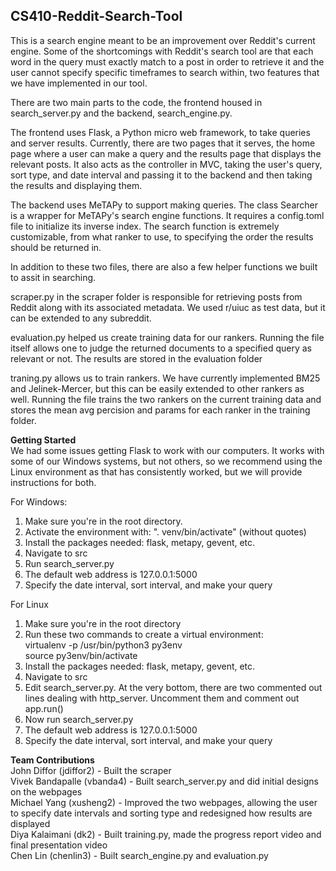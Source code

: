 ## CS410-Reddit-Search-Tool
This is a search engine meant to be an improvement over Reddit's current engine. Some of the shortcomings with Reddit's search tool are that each word in the query must exactly match to a post in order to retrieve it and the user cannot specify specific timeframes to search within, two features that we have implemented in our tool.

There are two main parts to the code, the frontend housed in search_server.py and the backend, search_engine.py.

The frontend uses Flask, a Python micro web framework, to take queries and server results. Currently, there are two pages that it serves, the home page where a user can make a query and the results page that displays the relevant posts. It also acts as the controller in MVC, taking the user's query, sort type, and date interval and passing it to the backend and then taking the results and displaying them.

The backend uses MeTAPy to support making queries. The class Searcher is a wrapper for MeTAPy's search engine functions. It requires a config.toml file to initialize its inverse index. The search function is extremely customizable, from what ranker to use, to specifying the order the results should be returned in.

In addition to these two files, there are also a few helper functions we built to assit in searching.

scraper.py in the scraper folder is responsible for retrieving posts from Reddit along with its associated metadata. We used r/uiuc as test data, but it can be extended to any subreddit.

evaluation.py helped us create training data for our rankers. Running the file itself allows one to judge the returned documents to a specified query as relevant or not. The results are stored in the evaluation folder

traning.py allows us to train rankers. We have currently implemented BM25 and Jelinek-Mercer, but this can be easily extended to other rankers as well. Running the file trains the two rankers on the current training data and stores the mean avg percision and params for each ranker in the training folder.

**Getting Started**  
We had some issues getting Flask to work with our computers. It works with some of our Windows systems, but not others, so we recommend using the Linux environment as that has consistently worked, but we will provide instructions for both.

For Windows:
1. Make sure you're in the root directory.
2. Activate the environment with: 
". venv/bin/activate" (without quotes)
3. Install the packages needed: flask, metapy, gevent, etc.
4. Navigate to src
5. Run search_server.py
6. The default web address is 127.0.0.1:5000
7. Specify the date interval, sort interval, and make your query

For Linux
1. Make sure you're in the root directory
2. Run these two commands to create a virtual environment:  
  virtualenv -p /usr/bin/python3 py3env  
  source py3env/bin/activate
3. Install the packages needed: flask, metapy, gevent, etc.
4. Navigate to src
5. Edit search_server.py. At the very bottom, there are two commented out lines dealing with http_server. Uncomment them and comment out app.run()
6. Now run search_server.py
7. The default web address is 127.0.0.1:5000
8. Specify the date interval, sort interval, and make your query

**Team Contributions**  
John Diffor (jdiffor2) - Built the scraper  
Vivek Bandapalle (vbanda4) - Built search_server.py and did initial designs on the webpages  
Michael Yang (xusheng2) - Improved the two webpages, allowing the user to specify date intervals and sorting type and redesigned how results are displayed  
Diya Kalaimani (dk2) - Built training.py, made the progress report video and final presentation video  
Chen Lin (chenlin3) - Built search_engine.py and evaluation.py

